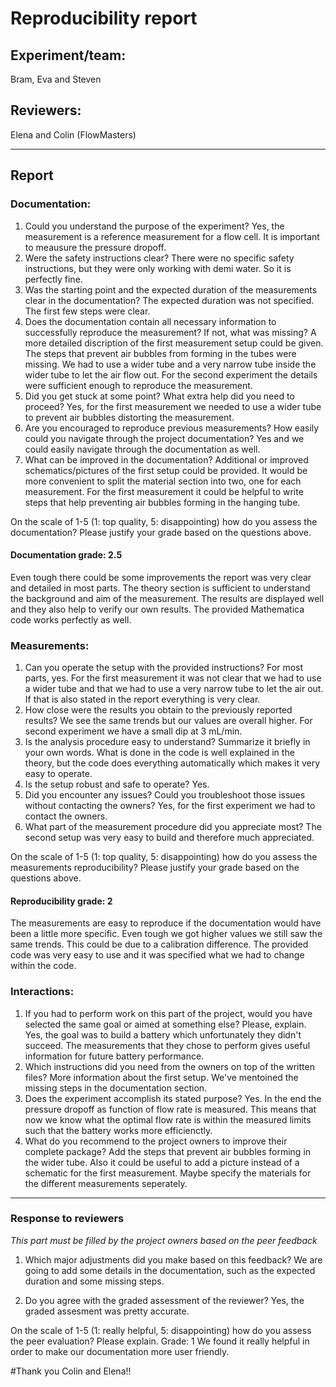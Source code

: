 # Reproducibility report

## Experiment/team: 
Bram, Eva and Steven
## Reviewers: 
Elena and Colin (FlowMasters)

------

## Report 

### Documentation:

1.	Could you understand the purpose of the experiment?
Yes, the measurement is a reference measurement for a flow cell. It is important to meausure the pressure dropoff. 
2.	Were the safety instructions clear?
There were no specific safety instructions, but they were only working with demi water. So it is perfectly fine.
3.  Was the starting point and the expected duration of the measurements clear in the documentation?
The expected duration was not specified. The first few steps were clear.
4.	Does the documentation contain all necessary information to successfully reproduce the measurement? If not, what was missing?
A more detailed discription of the first measurement setup could be given. The steps that prevent air bubbles from forming in the tubes were missing. We had to use a wider tube and a very narrow tube inside the wider tube to let the air flow out. For the second experiment the details were sufficient enough to reproduce the measurement. 
5.	Did you get stuck at some point? What extra help did you need to proceed?
Yes, for the first measurement we needed to use a wider tube to prevent air bubbles distorting the measurement. 
6.	Are you encouraged to reproduce previous measurements? How easily could you navigate through the project documentation?
Yes and we could easily navigate through the documentation as well.
7.	What can be improved in the documentation?
Additional or improved schematics/pictures of the first setup could be provided. It would be more convenient to split the material section into two, one for each measurement. For the first measurement it could be helpful to write steps that help preventing air bubbles forming in the hanging tube.  

On the scale of 1-5 (1: top quality, 5: disappointing) how do you assess the documentation? Please justify your grade based on the questions above.

#### Documentation grade: 2.5
Even tough there could be some improvements the report was very clear and detailed in most parts. The theory section is sufficient to understand the background and aim of the measurement. The results are displayed well and they also help to verify our own results. The provided Mathematica code works perfectly as well. 

### Measurements:

1.	Can you operate the setup with the provided instructions?
For most parts, yes. For the first measurement it was not clear that we had to use a wider tube and that we had to use a very narrow tube to let the air out. If that is also stated in the report everything is very clear.
2.	How close were the results you obtain to the previously reported results?
We see the same trends but our values are overall higher. For second experiment we have a small dip at 3 mL/min.
3.	Is the analysis procedure easy to understand? Summarize it briefly in your own words.
What is done in the code is well explained in the theory, but the code does everything automatically which makes it very easy to operate. 
4.	Is the setup robust and safe to operate? 
Yes.
5.	Did you encounter any issues? Could you troubleshoot those issues without contacting the owners?
Yes, for the first experiment we had to contact the owners.
6.	What part of the measurement procedure did you appreciate most?
The second setup was very easy to build and therefore much appreciated.

On the scale of 1-5 (1: top quality, 5: disappointing) how do you assess the measurements reproducibility? Please justify your grade based on the questions above.

#### Reproducibility grade: 2
The measurements are easy to reproduce if the documentation would have been a little more specific. Even tough we got higher values we still saw the same trends. This could be due to a calibration difference. The provided code was very easy to use and it was specified what we had to change within the code.

### Interactions:

1.	If you had to perform work on this part of the project, would you have selected the same goal or aimed at something else? Please, explain.
Yes, the goal was to build a battery which unfortunately they didn't succeed. The measurements that they chose to perform gives useful information for future battery performance. 
2.	Which instructions did you need from the owners on top of the written files?
More information about the first setup. We've mentoined the missing steps in the documentation section.
3.	Does the experiment accomplish its stated purpose?
Yes. In the end the pressure dropoff as function of flow rate is measured. This means that now we know what the optimal flow rate is within the measured limits such that the battery works more efficienctly. 
4.	What do you recommend to the project owners to improve their complete package?
Add the steps that prevent air bubbles forming in the wider tube. Also it could be useful to add a picture instead of a schematic for the first measurement. Maybe specify the materials for the different measurements seperately. 


______

### Response to reviewers

_This part must be filled by the project owners based on the peer feedback_

1.  Which major adjustments did you make based on this feedback?
We are going to add some details in the documentation, such as the expected duration and some missing steps. 

2.  Do you agree with the graded assessment of the reviewer?
Yes, the graded assesment was pretty accurate.

On the scale of 1-5 (1: really helpful, 5: disappointing) how do you assess the peer evaluation? Please explain.
Grade: 1
We found it really helpful in order to make our documentation more user friendly.

#Thank you Colin and Elena!!


